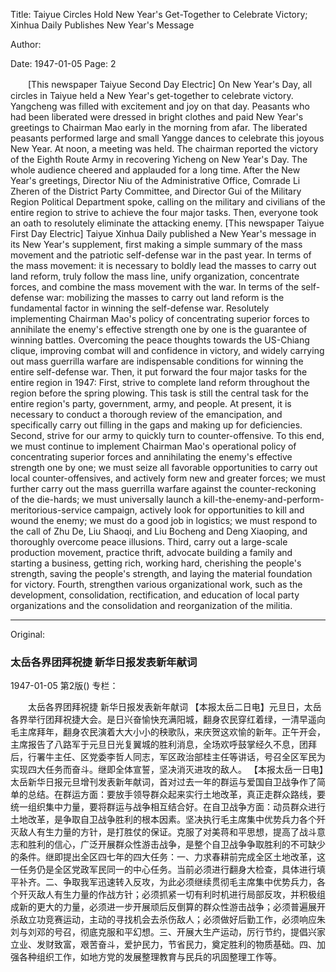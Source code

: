 Title: Taiyue Circles Hold New Year's Get-Together to Celebrate Victory; Xinhua Daily Publishes New Year's Message

Author:

Date: 1947-01-05
Page: 2

　　[This newspaper Taiyue Second Day Electric] On New Year's Day, all circles in Taiyue held a New Year's get-together to celebrate victory. Yangcheng was filled with excitement and joy on that day. Peasants who had been liberated were dressed in bright clothes and paid New Year's greetings to Chairman Mao early in the morning from afar. The liberated peasants performed large and small Yangge dances to celebrate this joyous New Year. At noon, a meeting was held. The chairman reported the victory of the Eighth Route Army in recovering Yicheng on New Year's Day. The whole audience cheered and applauded for a long time. After the New Year's greetings, Director Niu of the Administrative Office, Comrade Li Zheren of the District Party Committee, and Director Gui of the Military Region Political Department spoke, calling on the military and civilians of the entire region to strive to achieve the four major tasks. Then, everyone took an oath to resolutely eliminate the attacking enemy.
    [This newspaper Taiyue First Day Electric] Taiyue Xinhua Daily published a New Year's message in its New Year's supplement, first making a simple summary of the mass movement and the patriotic self-defense war in the past year. In terms of the mass movement: it is necessary to boldly lead the masses to carry out land reform, truly follow the mass line, unify organization, concentrate forces, and combine the mass movement with the war. In terms of the self-defense war: mobilizing the masses to carry out land reform is the fundamental factor in winning the self-defense war. Resolutely implementing Chairman Mao's policy of concentrating superior forces to annihilate the enemy's effective strength one by one is the guarantee of winning battles. Overcoming the peace thoughts towards the US-Chiang clique, improving combat will and confidence in victory, and widely carrying out mass guerrilla warfare are indispensable conditions for winning the entire self-defense war. Then, it put forward the four major tasks for the entire region in 1947: First, strive to complete land reform throughout the region before the spring plowing. This task is still the central task for the entire region's party, government, army, and people. At present, it is necessary to conduct a thorough review of the emancipation, and specifically carry out filling in the gaps and making up for deficiencies. Second, strive for our army to quickly turn to counter-offensive. To this end, we must continue to implement Chairman Mao's operational policy of concentrating superior forces and annihilating the enemy's effective strength one by one; we must seize all favorable opportunities to carry out local counter-offensives, and actively form new and greater forces; we must further carry out the mass guerrilla warfare against the counter-reckoning of the die-hards; we must universally launch a kill-the-enemy-and-perform-meritorious-service campaign, actively look for opportunities to kill and wound the enemy; we must do a good job in logistics; we must respond to the call of Zhu De, Liu Shaoqi, and Liu Bocheng and Deng Xiaoping, and thoroughly overcome peace illusions. Third, carry out a large-scale production movement, practice thrift, advocate building a family and starting a business, getting rich, working hard, cherishing the people's strength, saving the people's strength, and laying the material foundation for victory. Fourth, strengthen various organizational work, such as the development, consolidation, rectification, and education of local party organizations and the consolidation and reorganization of the militia.



<hr /> 

Original: 


### 太岳各界团拜祝捷  新华日报发表新年献词

1947-01-05
第2版()
专栏：

　　太岳各界团拜祝捷
    新华日报发表新年献词
    【本报太岳二日电】元旦日，太岳各界举行团拜祝捷大会。是日兴奋愉快充满阳城，翻身农民穿红着绿，一清早遥向毛主席拜年，翻身农民演着大大小小的秧歌队，来庆贺这欢愉的新年。正午开会，主席报告了八路军于元旦日光复翼城的胜利消息，全场欢呼鼓掌经久不息，团拜后，行署牛主任、区党委李哲人同志，军区政治部桂主任等讲话，号召全区军民为实现四大任务而奋斗。继即全体宣誓，坚决消灭进攻的敌人。
    【本报太岳一日电】太岳新华日报元旦增刊发表新年献词，首对过去一年的群运与爱国自卫战争作了简单的总结。在群运方面：要放手领导群众起来实行土地改革，真正走群众路线，要统一组织集中力量，要将群运与战争相互结合好。在自卫战争方面：动员群众进行土地改革，是争取自卫战争胜利的根本因素。坚决执行毛主席集中优势兵力各个歼灭敌人有生力量的方针，是打胜仗的保证。克服了对美蒋和平思想，提高了战斗意志和胜利的信心，广泛开展群众性游击战争，是整个自卫战争争取胜利的不可缺少的条件。继即提出全区四七年的四大任务：一、力求春耕前完成全区土地改革，这一任务仍是全区党政军民同一的中心任务。当前必须进行翻身大检查，具体进行填平补齐。二、争取我军迅速转入反攻，为此必须继续贯彻毛主席集中优势兵力，各个歼灭敌人有生力量的作战方针；必须抓紧一切有利时机进行局部反攻，并积极组成新的更大的力量，必须进一步开展顽后反倒算的群众性游击战争；必须普遍展开杀敌立功竞赛运动，主动的寻找机会去杀伤敌人；必须做好后勤工作，必须响应朱刘与刘邓的号召，彻底克服和平幻想。三、开展大生产运动，厉行节约，提倡兴家立业、发财致富，艰苦奋斗，爱护民力，节省民力，奠定胜利的物质基础。四、加强各种组织工作，如地方党的发展整理教育与民兵的巩固整理工作等。
